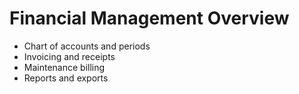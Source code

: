 # Financial Management Overview

- Chart of accounts and periods
- Invoicing and receipts
- Maintenance billing
- Reports and exports
